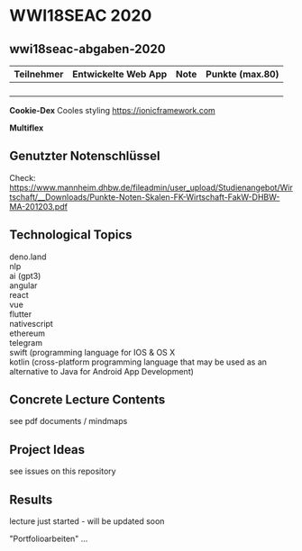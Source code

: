 # WWI18SEAC 2020

## wwi18seac-abgaben-2020


| Teilnehmer | Entwickelte Web App | Note | Punkte (max.80)
|------------|----------|----------|------|
|  |  |   |  |
|  |  |   |  |
|  |  |   |  |
|  |  |   |  |


**Cookie-Dex** 
Cooles styling 
https://ionicframework.com


**Multiflex**


## Genutzter Notenschlüssel
Check: https://www.mannheim.dhbw.de/fileadmin/user_upload/Studienangebot/Wirtschaft/__Downloads/Punkte-Noten-Skalen-FK-Wirtschaft-FakW-DHBW-MA-201203.pdf

## Technological Topics
deno.land  
nlp  
ai (gpt3)  
angular  
react  
vue  
flutter  
nativescript  
ethereum  
telegram  
swift (programming language for IOS & OS X  
kotlin (cross-platform programming language that may be used as an alternative to Java for Android App Development)


## Concrete Lecture Contents 
see pdf documents / mindmaps


## Project Ideas
see issues on this repository


## Results
lecture just started - will be updated soon

"Portfolioarbeiten"
...

